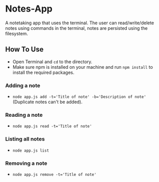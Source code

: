 # Notes-App
A notetaking app that uses the terminal. The user can read/write/delete notes using commands in the terminal, notes are persisted using the filesystem.

## How To Use
- Open Terminal and `cd` to the directory.
- Make sure npm is installed on your machine and run `npm install` to install the required packages.

### Adding a note
- `node app.js add -t='Title of note' -b='Description of note'`
(Duplicate notes can't be added).
### Reading a note
- `node app.js read -t='Title of note'`
### Listing all notes
- `node app.js list`
### Removing a note
- `node app.js remove -t='Title of note'`
